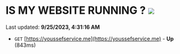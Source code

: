 # IS MY WEBSITE RUNNING ? [![](https://img.shields.io/static/v1?label=Sponsor&message=%E2%9D%A4&logo=GitHub&color=%23fe8e86)](https://github.com/sponsors/<username>)

Last updated: **9/25/2023, 4:31:16 AM**

- `GET` [https://youssefservice.me](https://youssefservice.me) - **Up** (843ms)
